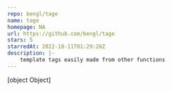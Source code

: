 ```yaml
---
repo: bengl/tage
name: tage
homepage: NA
url: https://github.com/bengl/tage
stars: 5
starredAt: 2022-10-11T01:29:26Z
description: |-
    template tags easily made from other functions
---
```


[object Object]
